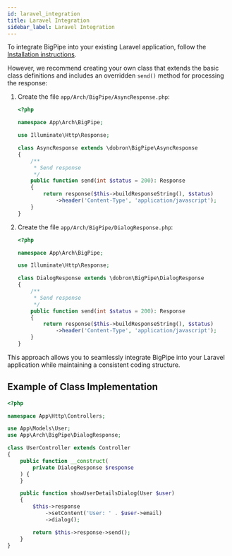```yaml
---
id: laravel_integration
title: Laravel Integration
sidebar_label: Laravel Integration
---
```


To integrate BigPipe into your existing Laravel application, follow the [Installation instructions](getting_started#-installing).

However, we recommend creating your own class that extends the basic class definitions and includes an overridden `send()` method for processing the response:

1. Create the file `app/Arch/BigPipe/AsyncResponse.php`:

    ```php
    <?php
    
    namespace App\Arch\BigPipe;
    
    use Illuminate\Http\Response;
    
    class AsyncResponse extends \dobron\BigPipe\AsyncResponse
    {
        /**
         * Send response
         */
        public function send(int $status = 200): Response
        {
            return response($this->buildResponseString(), $status)
                ->header('Content-Type', 'application/javascript');
        }
    }
    
    ```

2. Create the file `app/Arch/BigPipe/DialogResponse.php`:

    ```php
    <?php
    
    namespace App\Arch\BigPipe;
    
    use Illuminate\Http\Response;
    
    class DialogResponse extends \dobron\BigPipe\DialogResponse
    {
        /**
         * Send response
         */
        public function send(int $status = 200): Response
        {
            return response($this->buildResponseString(), $status)
                ->header('Content-Type', 'application/javascript');
        }
    }
    
    ```

This approach allows you to seamlessly integrate BigPipe into your Laravel application while maintaining a consistent coding structure.

## Example of Class Implementation

```php
<?php

namespace App\Http\Controllers;

use App\Models\User;
use App\Arch\BigPipe\DialogResponse;

class UserController extends Controller
{
    public function __construct(
        private DialogResponse $response
    ) {
    }

    public function showUserDetailsDialog(User $user)
    {
        $this->response
            ->setContent('User: ' . $user->email)
            ->dialog();

        return $this->response->send();
    }
}

```
